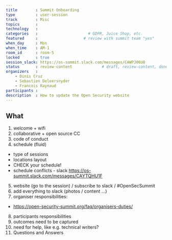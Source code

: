 ```yaml
---
title        : Summit Onboarding
type         : user-session
track        : Misc
topics       :
technology   :
categories   :                      # GDPR, Juice Shop, etc.
featured     :                    # review with summit team "yes"
when_day     : Mon
when_time    : AM-1
room_id      : room-5
locked       : true
session_slack: https://os-summit.slack.com/messages/CAWPJ06U8
status       : review-content             # draft, review-content, done
organizers   :
    - Dinis Cruz
    - Sebastien Deleersnyder
    - Francois Raynaud
participants :
description  : How to update the Open Security website
---
```



## What

1) welcome + wifi
2) collaborative + open source CC
3) code of conduct
4) schedule (fluid)
- type of sessions
- locations layout
- CHECK your schedule!
- schedule conflicts - slack https://os-summit.slack.com/messages/CAYTQHU1F
5) website (go to the session) / subscribe to slack / #OpenSecSummit
6) add everything to slack (photos / content ...)
7) organiser responsibilities:
- https://open-security-summit.org/faq/organisers-duties/
8) participants responsibilities
9) outcomes need to be captured
10) need for help, like e.g. technical writers?
11) Questions and Answers

